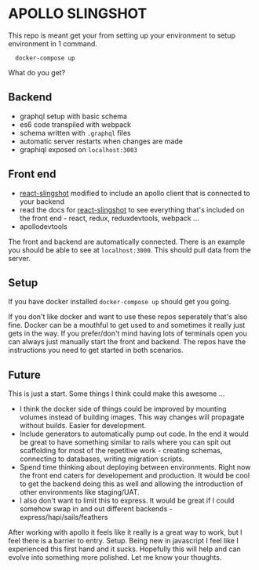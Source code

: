 # APOLLO SLINGSHOT

This repo is meant get your from setting up your environment to setup environment in 1 command.

```
  docker-compose up
```

What do you get?

## Backend

- graphql setup with basic schema
- es6 code transpiled with webpack
- schema written with `.graphql` files
- automatic server restarts when changes are made
- graphiql exposed on `localhost:3003`

## Front end

- [react-slingshot](https://github.com/coryhouse/react-slingshot) modified to include an apollo client that is connected to your backend
- read the docs for [react-slingshot](https://github.com/coryhouse/react-slingshot) to see everything that's included on the front end - react, redux, reduxdevtools, webpack ...
- apollodevtools

The front and backend are automatically connected. There is an example you should be able to see at `localhost:3000`. This should pull data from the server.

## Setup

If you have docker installed `docker-compose up` should get you going.

If you don't like docker and want to use these repos seperately that's also fine. Docker can be a mouthful to get used to and sometimes it really just gets in the way. If you prefer/don't mind having lots of terminals open you can always just manually start the front and backend. The repos have the instructions you need to get started in both scenarios.

## Future

This is just a start. Some things I think could make this awesome ...

- I think the docker side of things could be improved by mounting volumes instead of building images. This way changes will propagate without builds. Easier for development.
- Include generators to automatically pump out code. In the end it would be great to have something similar to rails where you can spit out scaffolding for most of the repetitive work - creating schemas, connecting to databases, writing migration scripts. 
- Spend time thinking about deploying between environments. Right now the front end caters for developement and production. It would be cool to get the backend doing this as well and allowing the introduction of other environments like staging/UAT.
- I also don't want to limit this to express. It would be great if I could somehow swap in and out different backends - express/hapi/sails/feathers

After working with apollo it feels like it really is a great way to work, but I feel there is a barrier to entry. Setup. Being new in javascript I feel like I experienced this first hand and it sucks. Hopefully this will help and can evolve into something more polished. Let me know your thoughts.
